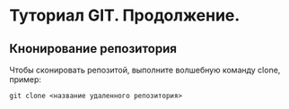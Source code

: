 # Туториал GIT. Продолжение.

## Кнонирование репозитория

Чтобы сконировать репозитой, выполните волшебную команду clone, пример:

```
git clone <название удаленного репозитория>
```
